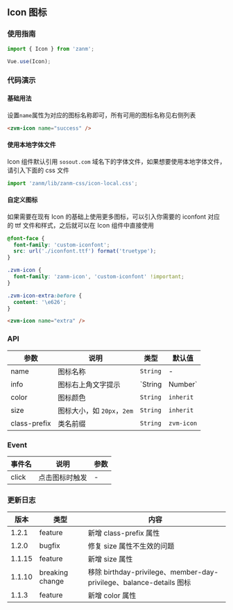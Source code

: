 ## Icon 图标

### 使用指南
``` javascript
import { Icon } from 'zanm';

Vue.use(Icon);
```

### 代码演示

#### 基础用法

设置`name`属性为对应的图标名称即可，所有可用的图标名称见右侧列表

```html
<zvm-icon name="success" />
```

#### 使用本地字体文件

Icon 组件默认引用 `sosout.com` 域名下的字体文件，如果想要使用本地字体文件，请引入下面的 css 文件

```js
import 'zanm/lib/zanm-css/icon-local.css';
```

#### 自定义图标

如果需要在现有 Icon 的基础上使用更多图标，可以引入你需要的 iconfont 对应的 ttf 文件和样式，之后就可以在 Icon 组件中直接使用

```css
@font-face {
  font-family: 'custom-iconfont';
  src: url('./iconfont.ttf') format('truetype');
}

.zvm-icon {
  font-family: 'zanm-icon', 'custom-iconfont' !important;
}

.zvm-icon-extra:before {
  content: '\e626';
}
```

```html
<zvm-icon name="extra" />
```

### API

| 参数 | 说明 | 类型 | 默认值 |
|-----------|-----------|-----------|-------------|
| name | 图标名称 | `String` | - |
| info | 图标右上角文字提示 | `String | Number` | - |
| color | 图标颜色 | `String` | `inherit` |
| size | 图标大小，如 `20px`，`2em` | `String` | `inherit` |
| class-prefix | 类名前缀 | `String` | `zvm-icon` |

### Event

| 事件名 | 说明 | 参数 |
|-----------|-----------|-----------|
| click | 点击图标时触发 | - |

### 更新日志

| 版本 | 类型 | 内容 |
|-----------|-----------|-----------|
| 1.2.1 | feature | 新增 class-prefix 属性
| 1.2.0 | bugfix | 修复 size 属性不生效的问题
| 1.1.15 | feature | 新增 size 属性
| 1.1.10 | breaking change | 移除 birthday-privilege、member-day-privilege、balance-details 图标
| 1.1.3 | feature | 新增 color 属性
